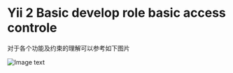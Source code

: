 Yii 2 Basic develop role basic access controle
============================
对于各个功能及约束的理解可以参考如下图片

![Image text](https://github.com/BiggerHeader/raw/master/web/img/access_control.jpg)


